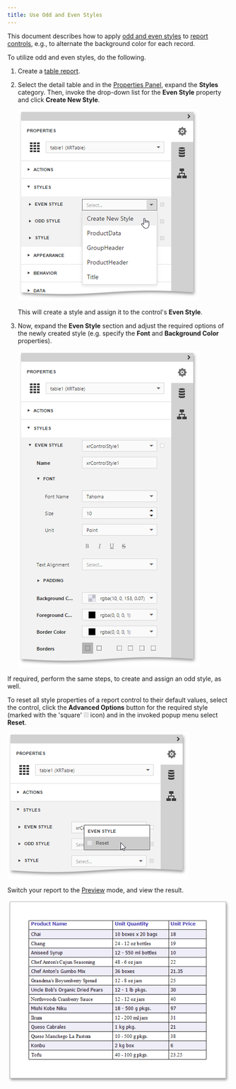 ```yaml
---
title: Use Odd and Even Styles
---
```

This document describes how to apply [odd and even styles](../../../../../interface-elements-for-web/articles/report-designer/creating-reports/appearance-customization/understanding-style-concepts.md) to [report controls](../../../../../interface-elements-for-web/articles/report-designer/report-elements/report-controls.md), e.g., to alternate the background color for each record.

To utilize odd and even styles, do the following.
1. Create a [table report](../../../../../interface-elements-for-web/articles/report-designer/report-types/table-report.md).
2. Select the detail table and in the [Properties Panel](../../../../../interface-elements-for-web/articles/report-designer/interface-elements/properties-panel.md), expand the **Styles** category. Then, invoke the drop-down list for the **Even Style** property and click **Create New Style**.
	
	![eud-odd-even-styles-0](../../../../images/Img119810.png)
	
	This will create a style and assign it to the control's **Even Style**.
3. Now, expand the **Even Style** section and adjust the required options of the newly created style (e.g. specify the **Font** and **Background Color** properties).
	
	![eud-odd-even-styles-1](../../../../images/Img119811.png)

If required, perform the same steps, to create and assign an odd style, as well.

To reset all style properties of a report control to their default values, select the control, click the **Advanced Options** button for the required style (marked with the 'square' ![web-report-designer-advanced-options-button](../../../../images/Img24731.png) icon) and in the invoked popup menu select **Reset**.

![eud-odd-even-styles-2](../../../../images/Img119812.png)

Switch your report to the [Preview](../../../../../interface-elements-for-web/articles/report-designer/document-preview.md) mode, and view the result.

![eud-odd-even-styles-3](../../../../images/Img119813.png)